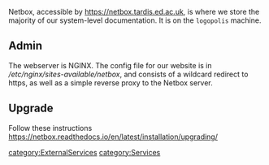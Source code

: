 Netbox, accessible by <https://netbox.tardis.ed.ac.uk>, is where we
store the majority of our system-level documentation. It is on the
`logopolis` machine.

## Admin

The webserver is NGINX. The config file for our website is in
*/etc/nginx/sites-available/netbox*, and consists of a wildcard redirect
to https, as well as a simple reverse proxy to the Netbox server.

## Upgrade

Follow these instructions
<https://netbox.readthedocs.io/en/latest/installation/upgrading/>

[category:ExternalServices](category:ExternalServices "wikilink")
[category:Services](category:Services "wikilink")